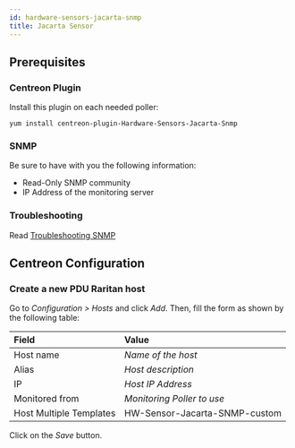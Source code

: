 ```yaml
---
id: hardware-sensors-jacarta-snmp
title: Jacarta Sensor
---
```


## Prerequisites

### Centreon Plugin

Install this plugin on each needed poller:

``` shell
yum install centreon-plugin-Hardware-Sensors-Jacarta-Snmp
```

### SNMP

Be sure to have with you the following information:

  - Read-Only SNMP community
  - IP Address of the monitoring server

### Troubleshooting

Read [Troubleshooting
SNMP](../getting-started/how-to-guides/troubleshooting-plugins/#snmpv3-options-mapping)

## Centreon Configuration

### Create a new PDU Raritan host

Go to *Configuration \> Hosts* and click *Add*. Then, fill the form as shown by
the following table:

| Field                   | Value                         |
| :---------------------- | :---------------------------- |
| Host name               | *Name of the host*            |
| Alias                   | *Host description*            |
| IP                      | *Host IP Address*             |
| Monitored from          | *Monitoring Poller to use*    |
| Host Multiple Templates | HW-Sensor-Jacarta-SNMP-custom |

Click on the *Save* button.
